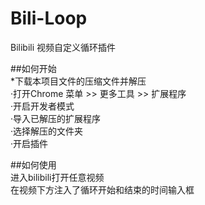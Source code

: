 # Bili-Loop  
Bilibili 视频自定义循环插件  

##如何开始  
*下载本项目文件的压缩文件并解压  
·打开Chrome 菜单 >> 更多工具 >> 扩展程序  
·开启开发者模式  
·导入已解压的扩展程序  
·选择解压的文件夹   
·开启插件  

##如何使用  
进入bilibili打开任意视频  
在视频下方注入了循环开始和结束的时间输入框  
